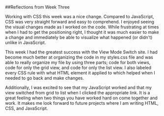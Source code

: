 ##Reflections from Week Three

Working with CSS this week was a nice change. Compared to JavaScript, CSS was very straight forward and easy to comprehend. I enjoyed seeing the visual changes made as I worked on the code. While frustrating at times when I had to get the positioning right, I thought it was much easier to make a change and immediately be able to visualize what happened (or didn't) unlike in JavaScript.

This week I had the greatest success with the View Mode Switch site. I had become much better at organizing the code in my styles.css file and was able to really organize my file by using three parts; code for both views, code for only the grid view, and code for only the list view. I also labeled every CSS rule with what HTML element it applied to which helped when I needed to go back and make changes.

Additionally, I was excited to see that my JavaScript worked and that my view switched from grid to list when I clicked the appropriate link. It is a great feeling when two things you have worked hard on come together and work. It makes me look forward to future projects where I am writing HTML, CSS, and JavaScript.

